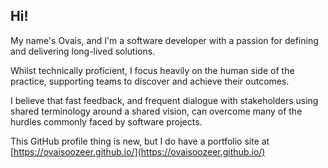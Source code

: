 ## Hi!

My name's Ovais, and I'm a software developer with a passion for defining and delivering long-lived solutions.

Whilst technically proficient, I focus heavily on the human side of the practice, supporting teams to discover and achieve their outcomes.

I believe that fast feedback, and frequent dialogue with stakeholders using shared terminology around a shared vision, can overcome many of the hurdles commonly faced by software projects.

This GitHub profile thing is new, but I do have a portfolio site at [https://ovaisoozeer.github.io/](https://ovaisoozeer.github.io/)

<!--
**ovaisoozeer/ovaisoozeer** is a ✨ _special_ ✨ repository because its `README.md` (this file) appears on your GitHub profile.

Here are some ideas to get you started:

- 🔭 I’m currently working on ...
- 🌱 I’m currently learning ...
- 👯 I’m looking to collaborate on ...
- 🤔 I’m looking for help with ...
- 💬 Ask me about ...
- 📫 How to reach me: ...
- 😄 Pronouns: ...
- ⚡ Fun fact: ...
-->
